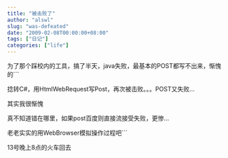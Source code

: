 ```yaml
---
title: "被击败了"
author: "alswl"
slug: "was-defeated"
date: "2009-02-08T00:00:00+08:00"
tags: ["日记"]
categories: ["life"]
---
```


为了那个踩校内的工具，搞了半天，java失败，最基本的POST都写不出来，惭愧的```

捻转C#，用HtmlWebRequest写Post，再次被击败。。。POST又失败...

其实我很惭愧

真不知道错在哪里，如果post百度则直接流接受失败，更惨...

老老实实的用WebBrowser模拟操作过程吧```

13号晚上8点的火车回去

